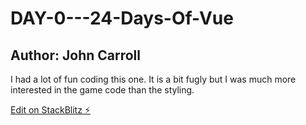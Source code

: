 # DAY-0---24-Days-Of-Vue

## Author: John Carroll

I had a lot of fun coding this one. It is a bit fugly but I was much more interested in the game code than the styling.

[Edit on StackBlitz ⚡️](https://stackblitz.com/edit/aov-2022-pilot-puzzle-miz1hc)
